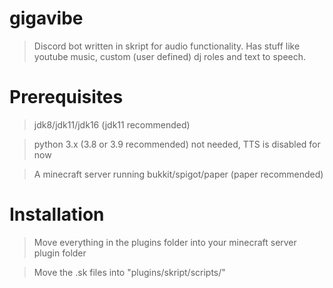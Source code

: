 # gigavibe
> Discord bot written in skript for audio functionality.
> Has stuff like youtube music, custom (user defined) dj roles and text to speech. 

# Prerequisites
> jdk8/jdk11/jdk16 
> (jdk11 recommended)

> python 3.x 
> (3.8 or 3.9 recommended)
not needed, TTS is disabled for now

> A minecraft server running bukkit/spigot/paper
> (paper recommended)

# Installation
> Move everything in the plugins folder into your minecraft server plugin folder

> Move the .sk files into "plugins/skript/scripts/"
